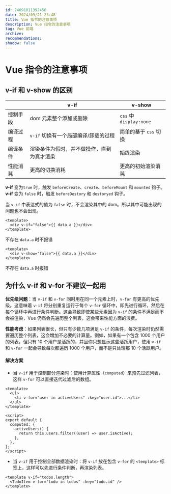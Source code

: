 ```yaml
---
id: 24091011392450
date: 2024/09/21 23:48
title: Vue 指令的注意事项
description: Vue 指令的注意事项
tag: Vue 前端
archive:
recommendations:
shadow: false
---
```


# Vue 指令的注意事项

## v-if 和 v-show 的区别

|          | v-if                                       | v-show                  |
| -------- | ------------------------------------------ | ----------------------- |
| 控制手段 | dom 元素整个添加或删除                     | `css` 中 `display:none` |
| 编译过程 | `v-if` 切换有一个局部编译/卸载的过程       | 简单的基于 `css` 切换   |
| 编译条件 | 渲染条件为假时，并不做操作，直到为真才渲染 | 始终渲染                |
| 性能消耗 | 更高的切换消耗                             | 更高的初始渲染消耗      |

**v-if** 变为`true` 时，触发 `beforeCreate`、`create`、`beforeMount` 和 `mounted` 钩子。  
**v-if** 变为 `false` 时，触发 `beforeDestory` 和 `destoryed` 钩子。

当 `v-if` 中表达式的值为 `false` 时，不会渲染其中的 dom。所以其中可能出现的问题也不会出现。

```vue
<template>
  <div v-if="false">{{ data.a }}</div>
</template>
```

不存在 `data.a` 时不报错

```vue
<template>
  <div v-show="false">{{ data.a }}</div>
</template>
```

不存在 `data.a` 时报错

## 为什么 v-if 和 v-for 不建议一起用

**优先级问题**：当 `v-if` 和 `v-for` 同时用在同一个元素上时，`v-for` 有更高的优先级。这意味着 `v-if` 将分别重复运行于每个 `v-for` 循环中，即先进行循环，然后在每个循环中再进行条件判断。这会导致即使某些元素因为 `v-if` 的条件不满足而不会被渲染，Vue 仍然会先遍历整个列表，这会带来性能方面的浪费。

**性能考虑**：如果列表很长，但只有少数几项满足 `v-if` 的条件，每次渲染时仍然需要遍历整个列表，这会增加不必要的计算量。例如，如果有一个包含 1000 个用户的列表，但只有 10 个用户是活跃的，并且你只想显示这些活跃用户，使用 `v-if` 和 `v-for` 一起会导致每次都遍历 1000 个用户，而不是只处理那 10 个活跃用户。

#### 解决方案

- 当 `v-if` 用于控制部分渲染时：使用计算属性（`computed`）来预先过滤列表，这样 `v-for` 可以直接迭代过滤后的数组。

```vue
<template>
  <ul>
    <li v-for="user in activeUsers" :key="user.id">...</li>
  </ul>
</template>

<script>
export default {
  computed: {
    activeUsers() {
      return this.users.filter((user) => user.isActive);
    },
  },
};
</script>
```

- 当 `v-if` 用于控制全部数据渲染时：将 `v-if` 放在包含 `v-for` 的 `<template>` 标签上，这样可以先进行条件判断，再渲染列表。

```vue
<template v-if="todos.length">
  <TodoItem v-for="todo in todos" :key="todo.id" />
</template>
```

